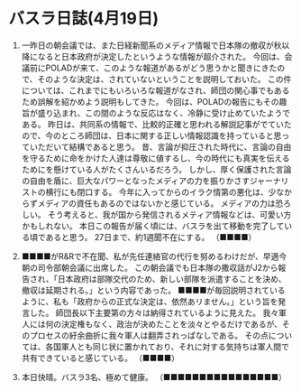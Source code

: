 # バスラ日誌(4月19日)

1. 一昨日の朝会議では、また日経新聞系のメディア情報で日本隊の撤収が秋以降になると日本政府が決定したというような情報が超介された。
   今回は、会議前にPOLADが来て、このような報道があるがどう思うかと聞きにきたので、そのような決定は、されていないということを説明しておいた。
   この件については、これまでにもいろいろな報道がなされ、師団の関心事でもあるため誤解を紹かめよう説明もしてきた。
   今回は、POLADの報告にもその趣旨が盛り込まれ、この間のような反応はなく、冷静に受け止めていたようである。
   昨日は、共同系の情報で、比較的正確と思われる解説記事がでていたので、今のところ師団は、日本に関する正しい情報認識を持っていると思っていただいて結構であると思う。
   昔、言論が抑圧された時代に、言論の自由を守るために命をかけた人達は尊敬に値するし、今の時代にも真実を伝えるためにを懸けている人がたくさんいるだろう。
   しかし、厚く保護された言論の自由を盾に、巨大なパワーとなったメディアの力を振りかさすジャーナリストの横行にも閉口する。
   今年に入ってからのイラク情第の悪化は、少なからずメディアの資任もあるのではないかと感じている。
   メディアの力は恐ろしい。
   そう考えると、我が国から発信されるメティア情報などは、可愛い方かもしれない。
   本日この報告が届く頃には、バスラを出て移動を完了している頃であると思う。
   27日まで、約1週聞不在にする。
   （■■■■）

2. ■■■■がR&Rで不在聞、私が先任連絡官の代行を努めるわけだが、早適今朝の司令部朝会議に出席した。
   この朝会議でも日本隊の撒収話がJ2から報告され、「日本政府は部隊交代のため、新しい部隊を派遣することを決め、撤収は延期される。」という内容であった。
   ■■■■が毎回説明されているように、私も「政府からの正式な決定は、依然あリません。」という旨を発言した。
   師団長以下主要第の方々は納得されているように見えた。
   我々軍人には何の決定権もなく、政治が決めたことを淡々とやるだけであるが、そのプロセスの紆余曲折に我々軍人は翻弄されっぱなしである。
   その点については、各国軍人とも同じ状に置かれており、それに対する気持ちは軍人間で共有できていると感じている。
   （■■■■）

3. 本日快晴。バスラ3名、極めて健康。
   （■■■■■■■■■■■■■■■■）
